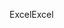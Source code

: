 <span data-ttu-id="1b3a1-101">Excel</span><span class="sxs-lookup"><span data-stu-id="1b3a1-101">Excel</span></span>